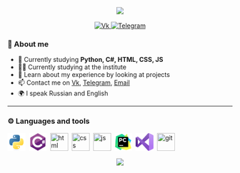 <p align="center"> 
  <img src="https://capsule-render.vercel.app/api?type=venom&height=150&color=gradient&text=👋Hi%20there,%20I'm%20%20Andrey-nl-Beginner%20Developer%20from%20Rostov-on-Don&section=header&reversal=false&textBg=false&fontAlign=50&fontAlignY=25&fontSize=30"/>
</p>

<div id="socials" align="center">
  <a href="https://vk.com/andreypaydak">
    <img src="https://img.shields.io/badge/Vk-blue?style=for-the-badge&logo=vk&logoColor=white" alt="Vk"/>
  </a>
  <a href="https://t.me/andreipaydak">
    <img src="https://img.shields.io/badge/Telegram-blue?style=for-the-badge&logo=telegram&logoColor=white" alt="Telegram"/>
  </a>
</div>

### 💬 About me

- 🌱 Currently studying **Python, C#, HTML, CSS, JS**
- 👨‍🎓 Currently studying at the institute
- 📄 Learn about my experience by looking at projects
- 📫 Contact me on [Vk](https://vk.com/andreypaydak), [Telegram](https://t.me/andreipaydak), [Email](mailto:andrey.paydak@mail.ru)
- 🌍 I speak Russian and English
  
---

### ⚙️ Languages and tools

<img src="https://github.com/devicons/devicon/blob/v2.16.0/icons/python/python-original.svg" title="git" width="40" height="40"/>&nbsp;
<img src="https://github.com/devicons/devicon/blob/v2.16.0/icons/csharp/csharp-original.svg" title="css" width="40" height="40"/>&nbsp;
<img src="https://cdn.jsdelivr.net/gh/devicons/devicon/icons/html5/html5-original.svg" title="html" width="40" height="40"/>&nbsp;
<img src="https://cdn.jsdelivr.net/gh/devicons/devicon/icons/css3/css3-original.svg" title="css" width="40" height="40"/>&nbsp;
<img src="https://cdn.jsdelivr.net/gh/devicons/devicon/icons/javascript/javascript-original.svg" title="js" width="40" height="40"/>&nbsp;
<img src="https://github.com/devicons/devicon/blob/v2.16.0/icons/pycharm/pycharm-original.svg" title="git" width="40" height="40"/>&nbsp;
<img src="https://github.com/devicons/devicon/blob/v2.16.0/icons/visualstudio/visualstudio-original.svg" title="git" width="40" height="40"/>&nbsp;
<img src="https://cdn.jsdelivr.net/gh/devicons/devicon/icons/git/git-plain.svg" title="git" width="40" height="40"/>&nbsp;

<p align="center"> 
  <img src="https://capsule-render.vercel.app/api?type=waving&color=gradient&height=100&section=footer"/>
</p>
